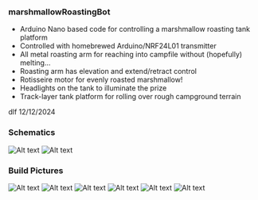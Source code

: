 ### marshmallowRoastingBot
* Arduino Nano based code for controlling a marshmallow roasting tank platform
* Controlled with homebrewed Arduino/NRF24L01 transmitter
* All metal roasting arm for reaching into campfile without (hopefully) melting...
* Roasting arm has elevation and extend/retract control
* Rotisseire motor for evenly roasted marshmallow!
* Headlights on the tank to illuminate the prize
* Track-layer tank platform for rolling over rough campground terrain

dlf  12/12/2024


### Schematics
![Alt text](./Schematic_Sheet1.png "Marshmallow Roasting Robot")
![Alt text](./Schematic_Sheet2.png "Transmitter")


### Build Pictures
![Alt text](./Robot1.jpg "Ready to Roast")
![Alt text](./Robot2.jpg "Slide Mechanics")
![Alt text](./Robot3.jpg "Slide Mechanics")
![Alt text](./Robot4.jpg "Slide Mechanics")
![Alt text](./Robot5.jpg "Slide Mechanics")
![Alt text](./Transmitter.jpg "Transmitter")

